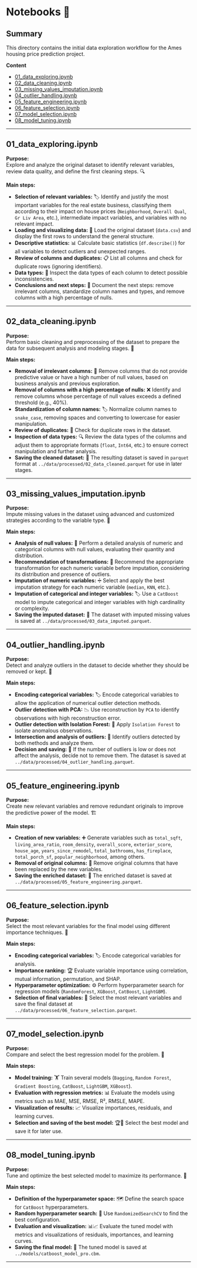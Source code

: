 # Notebooks 📓

## Summary

This directory contains the initial data exploration workflow for the Ames housing price prediction project.

**Content**
- [01_data_exploring.ipynb](#01_data_exploringipynb)
- [02_data_cleaning.ipynb](#02_data_cleaningipynb)
- [03_missing_values_imputation.ipynb](#03_missing_values_imputationipynb)
- [04_outlier_handling.ipynb](#04_outlier_handlingipynb)
- [05_feature_engineering.ipynb](#05_feature_engineeringipynb)
- [06_feature_selection.ipynb](#06_feature_selectionipynb)
- [07_model_selection.ipynb](#07_model_selectionipynb)
- [08_model_tuning.ipynb](#08_model_tuningipynb)

---

## 01_data_exploring.ipynb

**Purpose:**  
Explore and analyze the original dataset to identify relevant variables, review data quality, and define the first cleaning steps. 🔍

**Main steps:**  
- **Selection of relevant variables:**  🏷️
    Identify and justify the most important variables for the real estate business, classifying them according to their impact on house prices (`Neighborhood`, `Overall Qual`, `Gr Liv Area`, etc.), intermediate impact variables, and variables with no relevant impact.
- **Loading and visualizing data:**  👀
    Load the original dataset (`data.csv`) and display the first rows to understand the general structure.
- **Descriptive statistics:**  📊
    Calculate basic statistics (`df.describe()`) for all variables to detect outliers and unexpected ranges.
- **Review of columns and duplicates:**  📋
    List all columns and check for duplicate rows (ignoring identifiers).
- **Data types:**  🔢
    Inspect the data types of each column to detect possible inconsistencies.
- **Conclusions and next steps:**  📝
    Document the next steps: remove irrelevant columns, standardize column names and types, and remove columns with a high percentage of nulls.

---

## 02_data_cleaning.ipynb

**Purpose:**  
Perform basic cleaning and preprocessing of the dataset to prepare the data for subsequent analysis and modeling stages. 🧹

**Main steps:**  
- **Removal of irrelevant columns:**  🚮
    Remove columns that do not provide predictive value or have a high number of null values, based on business analysis and previous exploration.
- **Removal of columns with a high percentage of nulls:**  ❌
    Identify and remove columns whose percentage of null values exceeds a defined threshold (e.g., 40%).
- **Standardization of column names:**  🏷️
    Normalize column names to `snake_case`, removing spaces and converting to lowercase for easier manipulation.
- **Review of duplicates:**  🔁
    Check for duplicate rows in the dataset.
- **Inspection of data types:**  🔍
    Review the data types of the columns and adjust them to appropriate formats (`float`, `Int64`, etc.) to ensure correct manipulation and further analysis.
- **Saving the cleaned dataset:**  💾
    The resulting dataset is saved in `parquet` format at `../data/processed/02_data_cleaned.parquet` for use in later stages.

---

## 03_missing_values_imputation.ipynb

**Purpose:**  
Impute missing values in the dataset using advanced and customized strategies according to the variable type. 🧩

**Main steps:**  
- **Analysis of null values:**  🔎
    Perform a detailed analysis of numeric and categorical columns with null values, evaluating their quantity and distribution.
- **Recommendation of transformations:**  🧪
    Recommend the appropriate transformation for each numeric variable before imputation, considering its distribution and presence of outliers.
- **Imputation of numeric variables:**  ➗
    Select and apply the best imputation strategy for each numeric variable (`median`, `KNN`, etc.).
- **Imputation of categorical and integer variables:**  🏷️
    Use a `CatBoost` model to impute categorical and integer variables with high cardinality or complexity.
- **Saving the imputed dataset:**  💾
    The dataset with imputed missing values is saved at `../data/processed/03_data_imputed.parquet`.

---

## 04_outlier_handling.ipynb

**Purpose:**  
Detect and analyze outliers in the dataset to decide whether they should be removed or kept. 🚨

**Main steps:**  
- **Encoding categorical variables:**  🏷️
    Encode categorical variables to allow the application of numerical outlier detection methods.
- **Outlier detection with PCA:**  📉
    Use reconstruction by `PCA` to identify observations with high reconstruction error.
- **Outlier detection with Isolation Forest:**  🌲
    Apply `Isolation Forest` to isolate anomalous observations.
- **Intersection and analysis of outliers:**  🔗
    Identify outliers detected by both methods and analyze them.
- **Decision and saving:**  💾
    If the number of outliers is low or does not affect the analysis, decide not to remove them. The dataset is saved at `../data/processed/04_outlier_handling.parquet`.

---

## 05_feature_engineering.ipynb

**Purpose:**  
Create new relevant variables and remove redundant originals to improve the predictive power of the model. 🏗️

**Main steps:**  
- **Creation of new variables:**  ➕
    Generate variables such as `total_sqft`, `living_area_ratio`, `room_density`, `overall_score`, `exterior_score`, `house_age`, `years_since_remodel`, `total_bathrooms`, `has_fireplace`, `total_porch_sf`, `popular_neighborhood`, among others.
- **Removal of original columns:**  🚮
    Remove original columns that have been replaced by the new variables.
- **Saving the enriched dataset:**  💾
    The enriched dataset is saved at `../data/processed/05_feature_engineering.parquet`.

---

## 06_feature_selection.ipynb

**Purpose:**  
Select the most relevant variables for the final model using different importance techniques. 🎯

**Main steps:**  
- **Encoding categorical variables:**  🏷️
    Encode categorical variables for analysis.
- **Importance ranking:**  🏆
    Evaluate variable importance using correlation, mutual information, permutation, and SHAP.
- **Hyperparameter optimization:**  ⚙️
    Perform hyperparameter search for regression models (`RandomForest`, `XGBoost`, `CatBoost`, `LightGBM`).
- **Selection of final variables:**  📑
    Select the most relevant variables and save the final dataset at `../data/processed/06_feature_selection.parquet`.

---

## 07_model_selection.ipynb

**Purpose:**  
Compare and select the best regression model for the problem. 🤖

**Main steps:**  
- **Model training:**  🏋️
    Train several models (`Bagging`, `Random Forest`, `Gradient Boosting`, `CatBoost`, `LightGBM`, `XGBoost`).
- **Evaluation with regression metrics:**  📊
    Evaluate the models using metrics such as MAE, MSE, RMSE, R², RMSLE, MAPE.
- **Visualization of results:**  📈
    Visualize importances, residuals, and learning curves.
- **Selection and saving of the best model:**  🏆💾
    Select the best model and save it for later use.

---

## 08_model_tuning.ipynb

**Purpose:**  
Tune and optimize the best selected model to maximize its performance. 🚀

**Main steps:**  
- **Definition of the hyperparameter space:**  🗺️
    Define the search space for `CatBoost` hyperparameters.
- **Random hyperparameter search:**  🎲
    Use `RandomizedSearchCV` to find the best configuration.
- **Evaluation and visualization:**  📊📈
    Evaluate the tuned model with metrics and visualizations of residuals, importances, and learning curves.
- **Saving the final model:**  💾
    The tuned model is saved at `../models/catboost_model_pro.cbm`.

---